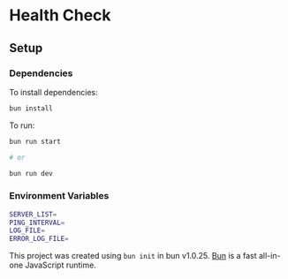 # Health Check

## Setup

### Dependencies

To install dependencies:

```bash
bun install
```

To run:

```bash
bun run start

# or

bun run dev
```

### Environment Variables

```bash
SERVER_LIST=
PING_INTERVAL=
LOG_FILE=
ERROR_LOG_FILE=
```

This project was created using `bun init` in bun v1.0.25. [Bun](https://bun.sh) is a fast all-in-one JavaScript runtime.
